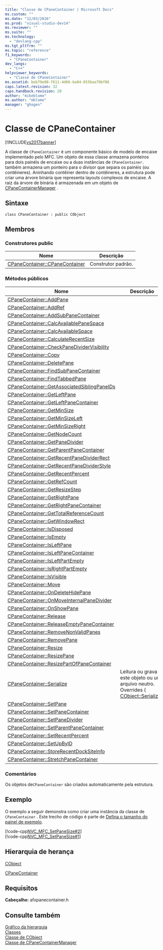 ```yaml
---
title: "Classe de CPaneContainer | Microsoft Docs"
ms.custom: ""
ms.date: "12/03/2016"
ms.prod: "visual-studio-dev14"
ms.reviewer: ""
ms.suite: ""
ms.technology: 
  - "devlang-cpp"
ms.tgt_pltfrm: ""
ms.topic: "reference"
f1_keywords: 
  - "CPaneContainer"
dev_langs: 
  - "C++"
helpviewer_keywords: 
  - "Classe de CPaneContainer"
ms.assetid: beb79e08-f611-4d66-ba04-053baa79bf86
caps.latest.revision: 32
caps.handback.revision: 20
author: "mikeblome"
ms.author: "mblome"
manager: "ghogen"
---
```

# Classe de CPaneContainer
[!INCLUDE[vs2017banner](../../assembler/inline/includes/vs2017banner.md)]

A classe de `CPaneContainer` é um componente básico de modelo de encaixe implementado pelo MFC.  Um objeto de essa classe armazena ponteiros para dois painéis de encaixe ou a duas instâncias de `CPaneContainer.` também armazena um ponteiro para o divisor que separa os painéis \(ou contêineres\).  Aninhando contêiner dentro de contêineres, a estrutura pode criar uma árvore binária que representa layouts complexos de encaixe.  A raiz da árvore de binária é armazenada em um objeto de [CPaneContainerManager](../../mfc/reference/cpanecontainermanager-class.md) .  
  
## Sintaxe  
  
```  
class CPaneContainer : public CObject    
```  
  
## Membros  
  
### Construtores public  
  
|Nome|Descrição|  
|----------|---------------|  
|[CPaneContainer::CPaneContainer](../Topic/CPaneContainer::CPaneContainer.md)|Construtor padrão.|  
  
### Métodos públicos  
  
|Nome|Descrição|  
|----------|---------------|  
|[CPaneContainer::AddPane](../Topic/CPaneContainer::AddPane.md)||  
|[CPaneContainer::AddRef](../Topic/CPaneContainer::AddRef.md)||  
|[CPaneContainer::AddSubPaneContainer](../Topic/CPaneContainer::AddSubPaneContainer.md)||  
|[CPaneContainer::CalcAvailablePaneSpace](../Topic/CPaneContainer::CalcAvailablePaneSpace.md)||  
|[CPaneContainer::CalcAvailableSpace](../Topic/CPaneContainer::CalcAvailableSpace.md)||  
|[CPaneContainer::CalculateRecentSize](../Topic/CPaneContainer::CalculateRecentSize.md)||  
|[CPaneContainer::CheckPaneDividerVisibility](../Topic/CPaneContainer::CheckPaneDividerVisibility.md)||  
|[CPaneContainer::Copy](../Topic/CPaneContainer::Copy.md)||  
|[CPaneContainer::DeletePane](../Topic/CPaneContainer::DeletePane.md)||  
|[CPaneContainer::FindSubPaneContainer](../Topic/CPaneContainer::FindSubPaneContainer.md)||  
|[CPaneContainer::FindTabbedPane](../Topic/CPaneContainer::FindTabbedPane.md)||  
|[CPaneContainer::GetAssociatedSiblingPaneIDs](../Topic/CPaneContainer::GetAssociatedSiblingPaneIDs.md)||  
|[CPaneContainer::GetLeftPane](../Topic/CPaneContainer::GetLeftPane.md)||  
|[CPaneContainer::GetLeftPaneContainer](../Topic/CPaneContainer::GetLeftPaneContainer.md)||  
|[CPaneContainer::GetMinSize](../Topic/CPaneContainer::GetMinSize.md)||  
|[CPaneContainer::GetMinSizeLeft](../Topic/CPaneContainer::GetMinSizeLeft.md)||  
|[CPaneContainer::GetMinSizeRight](../Topic/CPaneContainer::GetMinSizeRight.md)||  
|[CPaneContainer::GetNodeCount](../Topic/CPaneContainer::GetNodeCount.md)||  
|[CPaneContainer::GetPaneDivider](../Topic/CPaneContainer::GetPaneDivider.md)||  
|[CPaneContainer::GetParentPaneContainer](../Topic/CPaneContainer::GetParentPaneContainer.md)||  
|[CPaneContainer::GetRecentPaneDividerRect](../Topic/CPaneContainer::GetRecentPaneDividerRect.md)||  
|[CPaneContainer::GetRecentPaneDividerStyle](../Topic/CPaneContainer::GetRecentPaneDividerStyle.md)||  
|[CPaneContainer::GetRecentPercent](../Topic/CPaneContainer::GetRecentPercent.md)||  
|[CPaneContainer::GetRefCount](../Topic/CPaneContainer::GetRefCount.md)||  
|[CPaneContainer::GetResizeStep](../Topic/CPaneContainer::GetResizeStep.md)||  
|[CPaneContainer::GetRightPane](../Topic/CPaneContainer::GetRightPane.md)||  
|[CPaneContainer::GetRightPaneContainer](../Topic/CPaneContainer::GetRightPaneContainer.md)||  
|[CPaneContainer::GetTotalReferenceCount](../Topic/CPaneContainer::GetTotalReferenceCount.md)||  
|[CPaneContainer::GetWindowRect](../Topic/CPaneContainer::GetWindowRect.md)||  
|[CPaneContainer::IsDisposed](../Topic/CPaneContainer::IsDisposed.md)||  
|[CPaneContainer::IsEmpty](../Topic/CPaneContainer::IsEmpty.md)||  
|[CPaneContainer::IsLeftPane](../Topic/CPaneContainer::IsLeftPane.md)||  
|[CPaneContainer::IsLeftPaneContainer](../Topic/CPaneContainer::IsLeftPaneContainer.md)||  
|[CPaneContainer::IsLeftPartEmpty](../Topic/CPaneContainer::IsLeftPartEmpty.md)||  
|[CPaneContainer::IsRightPartEmpty](../Topic/CPaneContainer::IsRightPartEmpty.md)||  
|[CPaneContainer::IsVisible](../Topic/CPaneContainer::IsVisible.md)||  
|[CPaneContainer::Move](../Topic/CPaneContainer::Move.md)||  
|[CPaneContainer::OnDeleteHidePane](../Topic/CPaneContainer::OnDeleteHidePane.md)||  
|[CPaneContainer::OnMoveInternalPaneDivider](../Topic/CPaneContainer::OnMoveInternalPaneDivider.md)||  
|[CPaneContainer::OnShowPane](../Topic/CPaneContainer::OnShowPane.md)||  
|[CPaneContainer::Release](../Topic/CPaneContainer::Release.md)||  
|[CPaneContainer::ReleaseEmptyPaneContainer](../Topic/CPaneContainer::ReleaseEmptyPaneContainer.md)||  
|[CPaneContainer::RemoveNonValidPanes](../Topic/CPaneContainer::RemoveNonValidPanes.md)||  
|[CPaneContainer::RemovePane](../Topic/CPaneContainer::RemovePane.md)||  
|[CPaneContainer::Resize](../Topic/CPaneContainer::Resize.md)||  
|[CPaneContainer::ResizePane](../Topic/CPaneContainer::ResizePane.md)||  
|[CPaneContainer::ResizePartOfPaneContainer](../Topic/CPaneContainer::ResizePartOfPaneContainer.md)||  
|[CPaneContainer::Serialize](../Topic/CPaneContainer::Serialize.md)|Leitura ou grava este objeto ou um arquivo neutro.  Overrides \( [CObject::Serialize](../Topic/CObject::Serialize.md).\)|  
|[CPaneContainer::SetPane](../Topic/CPaneContainer::SetPane.md)||  
|[CPaneContainer::SetPaneContainer](../Topic/CPaneContainer::SetPaneContainer.md)||  
|[CPaneContainer::SetPaneDivider](../Topic/CPaneContainer::SetPaneDivider.md)||  
|[CPaneContainer::SetParentPaneContainer](../Topic/CPaneContainer::SetParentPaneContainer.md)||  
|[CPaneContainer::SetRecentPercent](../Topic/CPaneContainer::SetRecentPercent.md)||  
|[CPaneContainer::SetUpByID](../Topic/CPaneContainer::SetUpByID.md)||  
|[CPaneContainer::StoreRecentDockSiteInfo](../Topic/CPaneContainer::StoreRecentDockSiteInfo.md)||  
|[CPaneContainer::StretchPaneContainer](../Topic/CPaneContainer::StretchPaneContainer.md)||  
  
### Comentários  
 Os objetos de`CPaneContainer` são criados automaticamente pela estrutura.  
  
## Exemplo  
 O exemplo a seguir demonstra como criar uma instância da classe de `CPaneContainer` .  Este trecho de código é parte de [Defina o tamanho do painel de exemplo](../../top/visual-cpp-samples.md).  
  
 [!code-cpp[NVC_MFC_SetPaneSize#2](../../mfc/reference/codesnippet/CPP/cpanecontainer-class_1.h)]  
[!code-cpp[NVC_MFC_SetPaneSize#1](../../mfc/reference/codesnippet/CPP/cpanecontainer-class_2.cpp)]  
  
## Hierarquia de herança  
 [CObject](../Topic/CObject%20Class.md)  
  
 [CPaneContainer](../../mfc/reference/cpanecontainer-class.md)  
  
## Requisitos  
 **Cabeçalho:** afxpanecontainer.h  
  
## Consulte também  
 [Gráfico da hierarquia](../../mfc/hierarchy-chart.md)   
 [Classes](../Topic/MFC%20Classes.md)   
 [Classe de CObject](../Topic/CObject%20Class.md)   
 [Classe de CPaneContainerManager](../../mfc/reference/cpanecontainermanager-class.md)